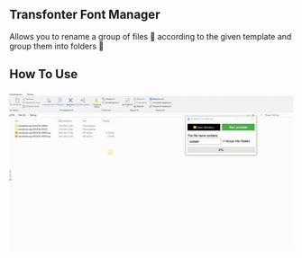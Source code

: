 ## Transfonter Font Manager

Allows you to rename a group of files 📄 according to the given template and group them into folders 📁

## How To Use
![Transfonter Font Manager](https://raw.githubusercontent.com/UsingSession/TransfonterFontManager/devel-1.x/doc/img/transfonter_font_manager.gif "Transfonter Font Manager")